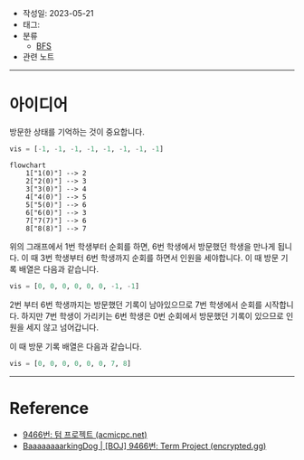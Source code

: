 - 작성일: 2023-05-21
- 태그: 
- 분류
    - [BFS](BFS.md)
- 관련 노트

---


# 아이디어

방문한 상태를 기억하는 것이 중요합니다.

```python
vis = [-1, -1, -1, -1, -1, -1, -1, -1]
```

```mermaid
flowchart
    1["1(0)"] --> 2
    2["2(0)"] --> 3
    3["3(0)"] --> 4
    4["4(0)"] --> 5
    5["5(0)"] --> 6
    6["6(0)"] --> 3
    7["7(7)"] --> 6
    8["8(8)"] --> 7
```


위의 그래프에서 1번 학생부터 순회를 하면, 6번 학생에서 방문했던 학생을 만나게 됩니다. 이 때 3번 학생부터 6번 학생까지 순회를 하면서 인원을 세야합니다. 이 때 방문 기록 배열은 다음과 같습니다.

```python
vis = [0, 0, 0, 0, 0, 0, -1, -1]
```

2번 부터 6번 학생까지는 방문했던 기록이 남아있으므로 7번 학생에서 순회를 시작합니다. 하지만 7번 학생이 가리키는 6번 학생은 0번 순회에서 방문했던 기록이 있으므로 인원을 세지 않고 넘어갑니다.

이 때 방문 기록 배열은 다음과 같습니다.

```python
vis = [0, 0, 0, 0, 0, 0, 7, 8]
```


---

# Reference

- [9466번: 텀 프로젝트 (acmicpc.net)](https://www.acmicpc.net/problem/9466)
- [BaaaaaaaarkingDog | [BOJ] 9466번: Term Project (encrypted.gg)](https://blog.encrypted.gg/499)